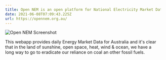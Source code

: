 ```yaml
---
title: Open NEM is an open platform for National Electricity Market Data in Australia
date: 2021-06-08T07:09:43.225Z
url: https://opennem.org.au/
---
```



![Open NEM Screenshot](/img/screenshot-2021-06-08-at-17.10.39.png "Open NEM Screenshot")

This webapp provides daily Energy Market Data for Australia and it's clear that in the land of sunshine, open space, heat, wind & ocean, we have a long way to go to eradicate our reliance on coal an other fossil fuels. 

